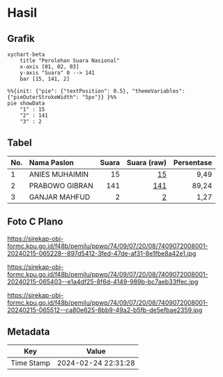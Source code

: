 # Hasil

## Grafik

```mermaid
xychart-beta
    title "Perolehan Suara Nasional"
    x-axis [01, 02, 03]
    y-axis "Suara" 0 --> 141
    bar [15, 141, 2]
```

```mermaid
%%{init: {"pie": {"textPosition": 0.5}, "themeVariables": {"pieOuterStrokeWidth": "5px"}} }%%
pie showData
    "1" : 15
    "2" : 141
    "3" : 2
```

## Tabel

| No. | Nama Paslon    | Suara | Suara (raw) | Persentase |
|:--- |:-------------- | -----:| -----------:| ----------:|
| 1   | ANIES MUHAIMIN | 15    | [15][p-1]   | 9,49       |
| 2   | PRABOWO GIBRAN | 141   | [141][p-2]  | 89,24      |
| 3   | GANJAR MAHFUD  | 2     | [2][p-3]    | 1,27       |


[p-1]: https://github.com/gigit-pemilu/pemilu-2024/blob/main/pilpres/hitung-suara/sub/74-sulawesi-tenggara/sub/09-konawe-utara/sub/07-sawa/sub/2008-kokapi/sub/001-tps/sub/paslon-1.txt
[p-2]: https://github.com/gigit-pemilu/pemilu-2024/blob/main/pilpres/hitung-suara/sub/74-sulawesi-tenggara/sub/09-konawe-utara/sub/07-sawa/sub/2008-kokapi/sub/001-tps/sub/paslon-2.txt
[p-3]: https://github.com/gigit-pemilu/pemilu-2024/blob/main/pilpres/hitung-suara/sub/74-sulawesi-tenggara/sub/09-konawe-utara/sub/07-sawa/sub/2008-kokapi/sub/001-tps/sub/paslon-3.txt

## Foto C Plano

https://sirekap-obj-formc.kpu.go.id/f48b/pemilu/ppwp/74/09/07/20/08/7409072008001-20240215-065228--897d5412-3fed-47de-af31-8e1fbe8a42e1.jpg

https://sirekap-obj-formc.kpu.go.id/f48b/pemilu/ppwp/74/09/07/20/08/7409072008001-20240215-065403--e1a4df25-8f6d-4149-989b-bc7aeb33ffec.jpg

https://sirekap-obj-formc.kpu.go.id/f48b/pemilu/ppwp/74/09/07/20/08/7409072008001-20240215-065512--ca80e625-8bb9-49a2-b5fb-de5efbae2359.jpg


## Metadata

| Key        | Value               |
| ---------- | ------------------- |
| Time Stamp | 2024-02-24 22:31:28 |




